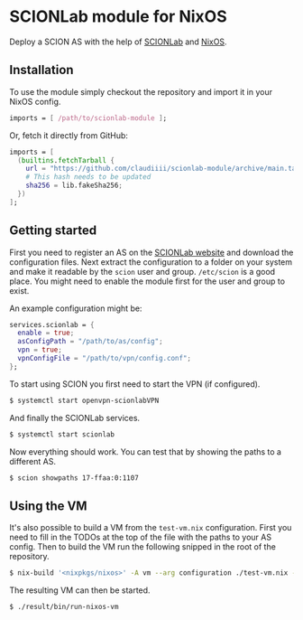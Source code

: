 # SCIONLab module for NixOS

Deploy a SCION AS with the help of [SCIONLab](https://www.scionlab.org/) and [NixOS](https://nixos.org/).

## Installation

To use the module simply checkout the repository and import it in your NixOS config.

``` nix
imports = [ /path/to/scionlab-module ];
```

Or, fetch it directly from GitHub:

``` nix
imports = [
  (builtins.fetchTarball {
    url = "https://github.com/claudiiii/scionlab-module/archive/main.tar.gz";
    # This hash needs to be updated
    sha256 = lib.fakeSha256;
  })
];
```

## Getting started

First you need to register an AS on the [SCIONLab website](https://www.scionlab.org/user/) and download the configuration files.
Next extract the configuration to a folder on your system and make it readable by the `scion` user and group. 
`/etc/scion` is a good place. You might need to enable the module first for the user and group to exist.

An example configuration might be:

``` nix
services.scionlab = {
  enable = true;
  asConfigPath = "/path/to/as/config";
  vpn = true;
  vpnConfigFile = "/path/to/vpn/config.conf";
};

```

To start using SCION you first need to start the VPN (if configured).

``` sh
$ systemctl start openvpn-scionlabVPN
```

And finally the SCIONLab services.

``` sh
$ systemctl start scionlab
```

Now everything should work. You can test that by showing the paths to a different AS.

``` sh
$ scion showpaths 17-ffaa:0:1107
```

## Using the VM

It's also possible to build a VM from the `test-vm.nix` configuration.
First you need to fill in the TODOs at the top of the file with the paths to your AS config.
Then to build the VM run the following snipped in the root of the repository.

``` sh
$ nix-build '<nixpkgs/nixos>' -A vm --arg configuration ./test-vm.nix --show-trace
```

The resulting VM can then be started.

``` sh
$ ./result/bin/run-nixos-vm
```
